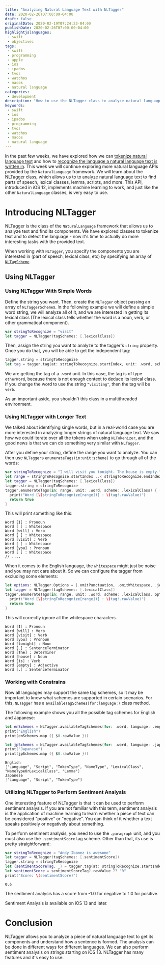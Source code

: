 ```yaml
---
title: "Analyzing Natural Language Text with NLTagger"
date: 2020-02-26T07:00:00-04:00
draft: false
originalDate: 2020-02-19T07:24:23-04:00
publishDate: 2020-02-26T07:00:00-04:00
highlightjslanguages:
 - swift
 - objectivec
tags:
 - swift
 - programming
 - apple
 - ios
 - ipados
 - tvos
 - watchos
 - macos
 - natural language
categories:
 - development
description: "How to use the NLTagger class to analyze natural language text."
keywords:
 - swift
 - ios
 - ipados
 - programming
 - tvos
 - watchos
 - macos
 - natural language
--- 
```


In the past few weeks, we have explored how we can [tokenize natural language text](https://www.andyibanez.com/posts/tokenizing-nltokenizer/) and how to [recognize the language a natural language text is written in](https://www.andyibanez.com/posts/recognizing-language-nllanguagerecognizer/). This week we will continue exploring more natural language APIs provided by the `NaturalLanguage` framework. We will learn about the [NLTagger](https://developer.apple.com/documentation/naturallanguage/nltagger) class, which allows us to to analyze natural language text to find parts of speech, lexical classes, lemma, scripts, and more. This API, introduced in iOS 12, implements machine learning to work, and just like the other `NaturalLanguage` classes, is very easy to use.

# Introducing NLTagger

NLTagger is the class of the `NaturalLanguage` framework that allows us to analyze text and find its components. We have explored classes to tokenize text and to detect the language - now it's time to actually do more interesting tasks with the provided text. 

When working with `NLTagger`, you specify the components you are interested in (part of speech, lexical class, etc) by specifying an array of [`NLTagScheme`](https://developer.apple.com/documentation/naturallanguage/nltagscheme).

## Using NLTagger

### Using NLTagger With Simple Words

Define the string you want. Then, create the `NLTagger` object passing an array of `NLTaggerScheme`s. In the following example we will define a simple word string, we will analyze all of it, and we are interested in getting its lexical class (The lexical class tells whether the word is a noun, verb, or other grammatical component).

```swift
var stringToRecognize = "visit"
let tagger = NLTagger(tagSchemes: [.lexicalClass])
```

Then, assign the string you want to analyze to the tagger's `string` property. Once you do that, you will be able to get the independent tag:

```swift
tagger.string = stringToRecognize
let tag = tagger.tag(at: stringToRecognize.startIndex, unit: .word, scheme: .lexicalClass)
```

We are getting the tag of a `.word` unit. In this case, the tag is of type `otherWord`, because there is not enough context to deduce its lexical class. If you change the word to use the string `"visiting"`, then the tag will be `verb`.

As an important aside, you shouldn't this class in a multithreaded environment.

### Using NLTagger with Longer Text

We talked about identifying single words, but in a real-world case you are more interested in analyzing longer strings of natural language text. We saw how we could iterate over all the tokens when using `NLTokenizer`, and the good news is that we can do something very similar with `NLTagger`.

After you define your string, define the range you want to analyze. You can then use `NLTagger`s `enumerateTags(in:unit:scheme)` to go through all of the words:

```swift
var stringToRecognize = "I will visit you tonight. The house is empty."
let range = stringToRecognize.startIndex ..< stringToRecognize.endIndex
let tagger = NLTagger(tagSchemes: [.lexicalClass])
tagger.string = stringToRecognize
tagger.enumerateTags(in: range, unit: .word, scheme: .lexicalClass) { (tag, range) -> Bool in
  print("Word [\(stringToRecognize[range])] : \(tag!.rawValue)")
  return true
}
```

This will print something like this:

```
Word [I] : Pronoun
Word [ ] : Whitespace
Word [will] : Verb
Word [ ] : Whitespace
Word [visit] : Verb
Word [ ] : Whitespace
Word [you] : Pronoun
Word [ ] : Whitespace
// ....
```

When it comes to the English language, the `whitespace` might just be noise and you may not care about it. So we can configure the tagger from excluding some elements:

```swift
let options: NLTagger.Options = [.omitPunctuation, .omitWhitespace, .joinNames]
let tagger = NLTagger(tagSchemes: [.lexicalClass])
tagger.enumerateTags(in: range, unit: .word, scheme: .lexicalClass, options: options) { (tag, range) -> Bool in
  print("Word [\(stringToRecognize[range])] : \(tag!.rawValue)")
  return true
}
```

This will correctly ignore all the whitespace characters.

```
Word [I] : Pronoun
Word [will] : Verb
Word [visit] : Verb
Word [you] : Pronoun
Word [tonight] : Noun
Word [.] : SentenceTerminator
Word [The] : Determiner
Word [house] : Noun
Word [is] : Verb
Word [empty] : Adjective
Word [.] : SentenceTerminator
```

### Working with Constrains

Now all languages may support the same tag schemes, so it may be important to know what schemes are supported in certain scenarios. For this, `NLTagger` has a `availableTagSchemes(for:language:)` class method.

The following example shows you all the possible tag schemes for English and Japanese:

```swift
let enSchemes = NLTagger.availableTagSchemes(for: .word, language: .english)
print("English")
print(enSchemes.map ({ $0.rawValue }))

let jpSchemes = NLTagger.availableTagSchemes(for: .word, language: .japanese)
print("Japanese")
print(jpSchemes.map ({ $0.rawValue }))
```

```
English
["Language", "Script", "TokenType", "NameType", "LexicalClass", "NameTypeOrLexicalClass", "Lemma"]
Japanese
["Language", "Script", "TokenType"]
```

### Utilizing NLTagger to Perform Sentiment Analysis

One interesting feature of NLTagger is that it can be used to perform sentiment analysis. If you are not familiar with this term, sentiment analysis is the application of machine learning to learn whether a piece of text can be considered "positive" or "negative".  You can think of it whether a text speaks positively or negatively about something.

To perform sentiment analysis, you need to use the `.paragraph` unit, and you must also use the `.sentimentScore` tag scheme. Other than that, its use is pretty straightforward:

```swift
var stringToRecognize = "Andy Ibanez is awesome"
let tagger = NLTagger(tagSchemes: [.sentimentScore])
tagger.string = stringToRecognize
let (sentimentScoreTag, _) = tagger.tag(at: stringToRecognize.startIndex, unit: .paragraph, scheme: .sentimentScore)
let sentimentScore = sentimentScoreTag?.rawValue ?? "0"
print("Score: \(sentimentScore)")
```

```
0.6
```

The sentiment analysis has a score from -1.0 for negative to 1.0 for positive.

Sentiment Analysis is available on iOS 13 and later.

# Conclusion

NLTagger allows you to analyze a piece of natural language text to get its components and understand how a sentence is formed. The analysis can be done in different ways for different languages. We can also perform sentiment analysis on strings starting on iOS 13. NLTagger has many features and it's easy to use.


